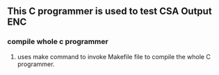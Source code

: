 ## This C programmer is used to test CSA Output ENC ##
### compile whole c programmer ###
1. uses make command to invoke Makefile file to compile the whole C programmer.

